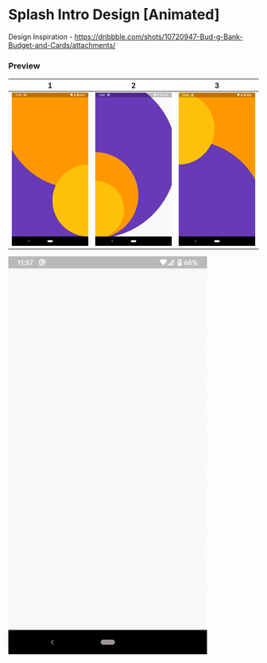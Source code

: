# Splash Intro Design [Animated]
Design Inspiration - https://dribbble.com/shots/10720947-Bud-g-Bank-Budget-and-Cards/attachments/

### Preview
1                  |  2                   |  3                        
:-----------------:|:--------------------:|:-------------------------:
![](preview/1.png) |  ![](preview/2.png)  |  ![](preview/3.png)       
![](preview/4.gif)
